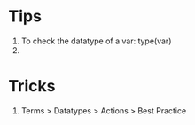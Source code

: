 # Tips
1. To check the datatype of a var: type(var)
2. 

# Tricks
1. Terms > Datatypes > Actions > Best Practice
